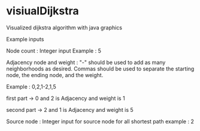 # visiualDijkstra
Visualized dijkstra algorithm with java graphics

Example inputs

Node count : Integer input
Example : 5
    
Adjacency node and weight : "-" should be used to add as many neighborhoods as desired.
Commas should be used to separate the starting node, the ending node, and the weight.

Example : 0,2,1-2,1,5

first part -> 0 and 2 is Adjacency and weight is 1

second part -> 2 and 1 is Adjacency and weight is 5
      
Source node : Integer input for source node for all shortest path
example : 2
       
       
